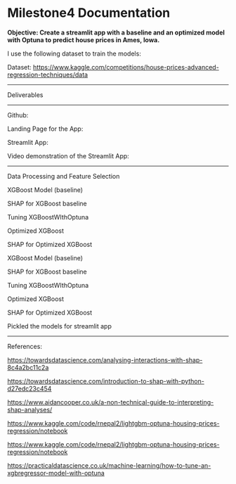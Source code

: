 # Milestone4 Documentation

**Objective: Create a streamlit app with a baseline and an optimized model with Optuna to predict house prices in Ames, Iowa.**

I use the following dataset to train the models:

Dataset: https://www.kaggle.com/competitions/house-prices-advanced-regression-techniques/data


*************

Deliverables

*************

Github:

Landing Page for the App: 

Streamlit App:

Video demonstration of the Streamlit App:

*************

Data Processing and Feature Selection

XGBoost Model (baseline)

SHAP for XGBoost baseline

Tuning XGBoostWIthOptuna

Optimized XGBoost

SHAP for Optimized XGBoost 

XGBoost Model (baseline)

SHAP for XGBoost baseline

Tuning XGBoostWIthOptuna

Optimized XGBoost

SHAP for Optimized XGBoost 

Pickled the models for streamlit app

*************

References:

https://towardsdatascience.com/analysing-interactions-with-shap-8c4a2bc11c2a

https://towardsdatascience.com/introduction-to-shap-with-python-d27edc23c454

https://www.aidancooper.co.uk/a-non-technical-guide-to-interpreting-shap-analyses/

https://www.kaggle.com/code/rnepal2/lightgbm-optuna-housing-prices-regression/notebook

https://www.kaggle.com/code/rnepal2/lightgbm-optuna-housing-prices-regression/notebook

https://practicaldatascience.co.uk/machine-learning/how-to-tune-an-xgbregressor-model-with-optuna
